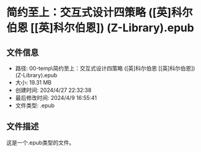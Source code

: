 ﻿# 简约至上：交互式设计四策略 ([英]科尔伯恩 [[英]科尔伯恩]) (Z-Library).epub

## 文件信息
- 路径: 00-temp\简约至上：交互式设计四策略 ([英]科尔伯恩 [[英]科尔伯恩]) (Z-Library).epub
- 大小: 19.31 MB
- 创建时间: 2024/4/27 22:32:38
- 最后修改时间: 2024/4/9 16:55:41
- 文件类型: .epub

## 文件描述
这是一个.epub类型的文件。

